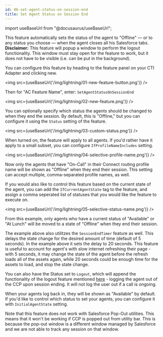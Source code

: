 ```yaml
---
id: 06-set-agent-status-on-session-end
title: Set Agent Status on Session End
---
```


import useBaseUrl from "@docusaurus/useBaseUrl";

This feature automatically sets the status of the agent to "Offline" –– or to any status you choose –– when the agent closes all his Salesforce tabs. **Disclaimer:** This feature will popup a window to perform the logout functionality. This window must stay open for the feature to work, but it does not have to be visible (i.e. can be put in the background).

You can configure this feature by heading to the feature panel on your CTI Adapter and clicking new.

<img src={useBaseUrl('/img/lightning/01-new-feature-button.png')} />

Then for "AC Feature Name", enter: `SetAgentStatusOnSessionEnd`

<img src={useBaseUrl('/img/lightning/02-new-feature.png')} />

You can optionally specify which status the agents should be changed to when they end the session. By default, this is "Offline," but you can configure it using the `Status` setting of the feature.

<img src={useBaseUrl('/img/lightning/03-custom-status.png')} />

When turned on, the feature will apply to all agents. If you'd rather have it apply to a small subset, you can configure `IfProfileNameIncludes` setting.

<img src={useBaseUrl('/img/lightning/04-selective-profile-name.png')} />

Now only the agents that have "On-Call" in their Connect routing profile name will be shown as "Offline" when they end their session. This setting can accept multiple, comma-separated profile names, as well.

If you would also like to control this feature based on the current state of the agent, you can add the `IfCurrentAgentState` tag to the feature, and assign a comma seperated list of statuses that you would like the feature to execute on.

<img src={useBaseUrl('/img/lightning/05-selective-status-name.png')} />

From this example, only agents who have a current status of "Available" or "At Lunch" will be moved to a state of "Offline" when they end their session.

The example above also utilitzes the `SessionEndTimer` feature as well. This delays the state change for the desired amount of time (default of 5 seconds). In the example above it sets the delay to 20 seconds. This feature is useful to account for agent's with slow internet refreshing their page - with 5 seconds, it may change the state of the agent before the refresh loads all of the assets again, while 20 seconds could be enough time for the assets to load, and stop the state change.

You can also have the Status set to `Logout`, which will append the functionality of the logout feature mentioned [here](/docs/lightning/installation/03-managed-package-manual-setup/#enhanced-agent-logout) - logging the agent out of the CCP upon session ending. It will not log the user out if a call is ongoing.

When your agents log back in, they will be shown as "Available" by default. If you'd like to control which status to set your agents, you can configure it with `InitialAgentState` setting.

Note that this feature does not work with Salesforce Pop-Out utilities. This means that it won't be working if CCP is popped out from utility bar. This is because the pop-out window is a different window managed by Salesforce and we are not able to track any session on that window.
